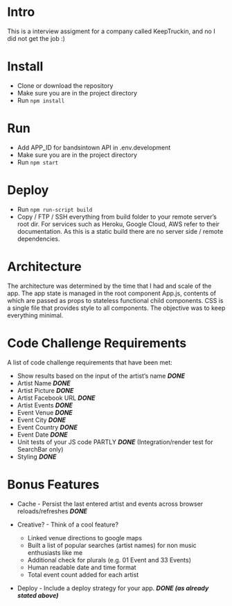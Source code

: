 # Intro
This is a interview assigment for a company called KeepTruckin, and no I did not get the job :)

# Install

- Clone or download the repository
- Make sure you are in the project directory
- Run `npm install`

# Run

- Add APP_ID for bandsintown API in .env.development
- Make sure you are in the project directory
- Run `npm start`

# Deploy

- Run `npm run-script build`
- Copy / FTP / SSH everything from build folder to your remote server’s root dir. For services such as Heroku, Google Cloud, AWS refer to their documentation. As this is a static build there are no server side / remote dependencies.

# Architecture

The architecture was determined by the time that I had and scale of the app. The app state is managed in the root component App.js, contents of which are passed as props to stateless functional child components. CSS is a single file that provides style to all components. The objective was to keep everything minimal.

# Code Challenge Requirements

A list of code challenge requirements that have been met:

- Show results based on the input of the artist’s name **_DONE_**
- Artist Name **_DONE_**
- Artist Picture **_DONE_**
- Artist Facebook URL **_DONE_**
- Artist Events **_DONE_**
- Event Venue **_DONE_**
- Event City **_DONE_**
- Event Country **_DONE_**
- Event Date **_DONE_**
- Unit tests of your JS code PARTLY **_DONE_** (Integration/render test for SearchBar only)
- Styling **_DONE_**

# Bonus Features

- Cache - Persist the last entered artist and events across browser reloads/refreshes **_DONE_**
- Creative? - Think of a cool feature?

  - Linked venue directions to google maps
  - Built a list of popular searches (artist names) for non music enthusiasts like me
  - Additional check for plurals (e.g. 01 Event and 33 Events)
  - Human readable date and time format
  - Total event count added for each artist

- Deploy - Include a deploy strategy for your app. **_DONE (as already stated above)_**
